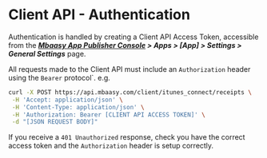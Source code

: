 # Client API - Authentication

Authentication is handled by creating a Client API Access Token, accessible from the ***[Mbaasy App Publisher Console](https://console.mbaasy.com') > Apps > [App] > Settings > General Settings*** page.

All requests made to the Client API must include an `Authorization` header using the `Bearer` protocol`. e.g.

```sh
curl -X POST https://api.mbaasy.com/client/itunes_connect/receipts \
 -H 'Accept: application/json' \
 -H 'Content-Type: application/json' \
 -H 'Authorization: Bearer [CLIENT API ACCESS TOKEN]' \
 -d "[JSON REQUEST BODY]"
```

If you receive a `401 Unauthorized` response, check you have the correct access token and the `Authorization` header is setup correctly.

